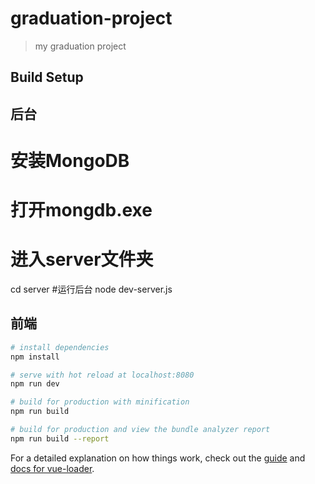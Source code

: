 # graduation-project

> my graduation project

## Build Setup
## 后台
# 安装MongoDB
# 打开mongdb.exe
# 进入server文件夹
cd server
#运行后台
node dev-server.js

## 前端
``` bash
# install dependencies
npm install

# serve with hot reload at localhost:8080
npm run dev

# build for production with minification
npm run build

# build for production and view the bundle analyzer report
npm run build --report
```

For a detailed explanation on how things work, check out the [guide](http://vuejs-templates.github.io/webpack/) and [docs for vue-loader](http://vuejs.github.io/vue-loader).
